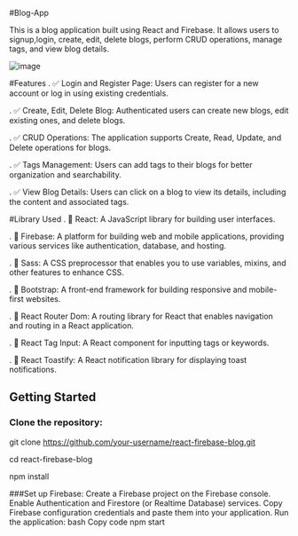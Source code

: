 #Blog-App

This is a blog application built using React and Firebase. It allows users to signup,login, create, edit, delete blogs, perform CRUD operations, manage tags, and view blog details.


![image](https://github.com/Henok-Al/Blog-App/assets/143357641/ab14b357-4eeb-4cf0-8327-4c86f5a2338f)


#Features
. ✅ Login and Register Page: Users can register for a new account or log in using existing credentials.

. ✅ Create, Edit, Delete Blog: Authenticated users can create new blogs, edit existing ones, and delete blogs.

. ✅ CRUD Operations: The application supports Create, Read, Update, and Delete operations for blogs.

. ✅ Tags Management: Users can add tags to their blogs for better organization and searchability.

. ✅ View Blog Details: Users can click on a blog to view its details, including the content and associated tags.


#Library Used
. 🚀 React: A JavaScript library for building user interfaces.

. 🚀 Firebase: A platform for building web and mobile applications, providing various services like authentication, database, and hosting.

. 🚀 Sass: A CSS preprocessor that enables you to use variables, mixins, and other features to enhance CSS.

. 🚀 Bootstrap: A front-end framework for building responsive and mobile-first websites.

. 🚀 React Router Dom: A routing library for React that enables navigation and routing in a React application.

. 🚀 React Tag Input: A React component for inputting tags or keywords.

. 🚀 React Toastify: A React notification library for displaying toast notifications.


## Getting Started

### Clone the repository:


git clone https://github.com/your-username/react-firebase-blog.git


cd react-firebase-blog

npm install

###Set up Firebase:
Create a Firebase project on the Firebase console.
Enable Authentication and Firestore (or Realtime Database) services.
Copy Firebase configuration credentials and paste them into your application.
Run the application:
bash
Copy code
npm start
